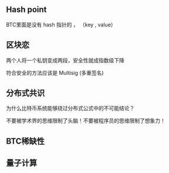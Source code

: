 ## Hash point 

BTC里面是没有 hash 指针的 ， 
（key , value）

## 区块恋

两个人将一个私钥变成两段，安全性就成指数级下降

符合安全的方法应该是 Multisig (多重签名)

## 分布式共识

为什么比特币系统能够绕过分布式公式中的不可能结论？

不要被学术界的思维限制了头脑！不要被程序员的思维限制了想象力！

## BTC稀缺性 

## 量子计算
